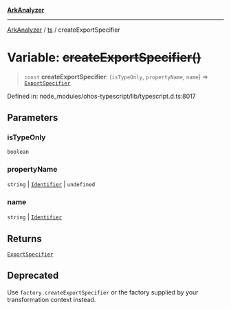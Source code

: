 [**ArkAnalyzer**](../../../../README.md)

***

[ArkAnalyzer](../../../../globals.md) / [ts](../README.md) / createExportSpecifier

# Variable: ~~createExportSpecifier()~~

> `const` **createExportSpecifier**: (`isTypeOnly`, `propertyName`, `name`) => [`ExportSpecifier`](../interfaces/ExportSpecifier.md)

Defined in: node\_modules/ohos-typescript/lib/typescript.d.ts:8017

## Parameters

### isTypeOnly

`boolean`

### propertyName

`string` | [`Identifier`](../interfaces/Identifier.md) | `undefined`

### name

`string` | [`Identifier`](../interfaces/Identifier.md)

## Returns

[`ExportSpecifier`](../interfaces/ExportSpecifier.md)

## Deprecated

Use `factory.createExportSpecifier` or the factory supplied by your transformation context instead.
